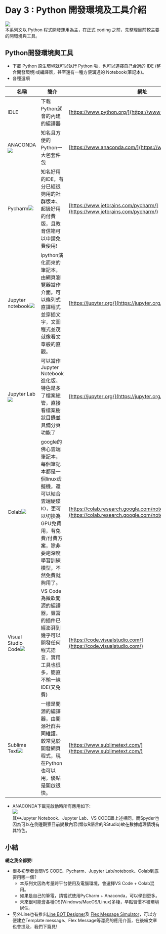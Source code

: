 # Day 3 : Python 開發環境及工具介紹

![](https://i.imgur.com/hiSd5U5.png)  
本系列文以 Python 程式開發運用為主，在正式 coding 之前，先整理目前較主要的開環境與工具。

Python開發環境與工具
-------------

-   下載 Python 原生環境就可以執行 Python 啦，也可以選擇自己合適的 IDE (整合開發環境)或編譯器，甚至還有一種方便溝通的 Notebook(筆記本)。
-   各種選項

| 名稱 | 簡介 | 網址 |
| --- | --- | --- |
| IDLE | 下載Python就會的內建的編譯器 | [https://www.python.org/](https://www.python.org/) |
| ANACONDA![](https://i.imgur.com/9GYGYc2.png) | 知名且方便的Python一大包套件包 | [https://www.anaconda.com/](https://www.anaconda.com/) |
| Pycharm![](https://i.imgur.com/5pNnQme.png) | 知名好用的IDE，有分已經很夠用的社群版本、超級好用的付費版，且教育信箱可以申請免費使用! | [https://www.jetbrains.com/pycharm/](https://www.jetbrains.com/pycharm/) |
| Jupyter notebook![](https://i.imgur.com/AnDHr77.png) | ipython演化而來的筆記本，由網頁瀏覽器當作介面，可以條列式直譯程式並穿插文字，文圖程式並茂就像看文章般的直觀。 | [https://jupyter.org/](https://jupyter.org/) |
| Jupyter Lab![](https://i.imgur.com/AnDHr77.png) | 可以當作Jupyter Notebook進化版，特色是多了檔案總管，直接看檔案樹狀目錄並具備分頁功能了 | [https://jupyter.org/](https://jupyter.org/) |
| Colab![](https://i.imgur.com/k7iAKJG.png) | google的佛心雲端筆記本，每個筆記本都是一個linux虛擬機，還可以結合雲端硬碟IO，更可以切換為GPU免費用，有免費/付費方案，除非要跑深度學習訓練模型，不然免費就夠用了。 | [https://colab.research.google.com/notebooks/welcome.ipynb](https://colab.research.google.com/notebooks/welcome.ipynb) |
| Visual Studio Code![](https://i.imgur.com/qC6VbBv.png) | VS Code為微軟開源的編譯器，豐富的插件已經澎湃到幾乎可以開發任何程式語言，實用工具也很多，簡直不輸一線IDE(又免費) | [https://code.visualstudio.com/](https://code.visualstudio.com/) |
| Sublime Text![](https://i.imgur.com/S6nAPBa.png) | 一樣是開源的編譯器，由開源社群共同維護，較常見於開發網頁程式，現在Python也可以用，優點是開啟很快。 | [https://www.sublimetext.com/](https://www.sublimetext.com/) |

-   ANACONDA下載完啟動時所有應用如下:  
    ![](https://i.imgur.com/6SGNLkZ.png)  
    其中Jupyter Notebook、Jupyter Lab、VS CODE跟上述相同，而Spyder也因為可以在側邊觀察目前變數內容(類似R語言的RStudio)故在數據處理情境有其特色。

小結
--

**總之我全都要!**

-   很多初學者會問VS CODE、Pycharm、Jupyter Lab/notebook、Colab到底要用哪一個?
    -   本系列文因為考量跨平台使用及電腦環境，會選擇VS Code + Colab混用。
    -   如果是自己的筆電，請嘗試使用PyCharm + Anaconda，可以學到更多。
    -   未來很可能會各種OS(Windows/MacOS/Linux)多棲，早點習慣不被環境綁住。
-   另外Line也有推出[Line BOT Designer](https://developers.line.biz/en/services/bot-designer/)及 [Flex Message Simulator](https://developers.line.biz/flex-simulator/)，可以方便建立Template message、Flex Message等漂亮的應用介面，在後續文章也會提及，我們下篇見!

